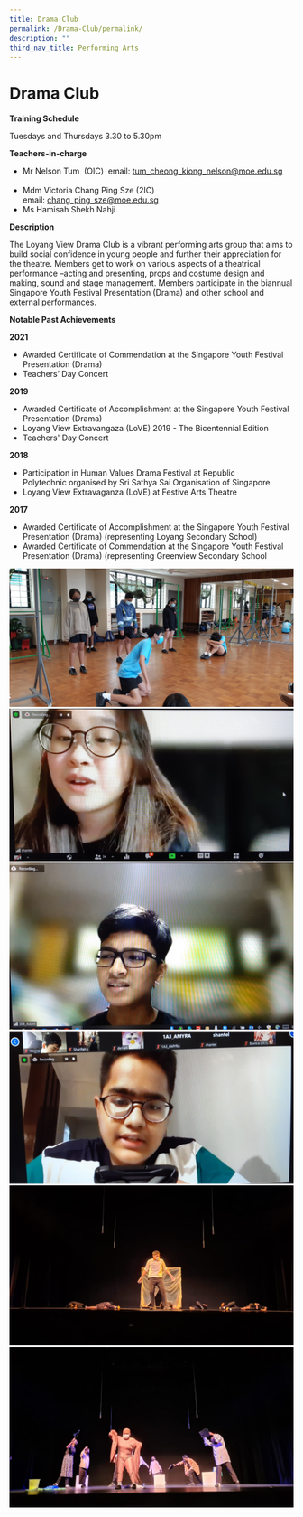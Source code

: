 ```yaml
---
title: Drama Club
permalink: /Drama-Club/permalink/
description: ""
third_nav_title: Performing Arts
---
```


Drama Club
==========


**Training Schedule**          

Tuesdays and Thursdays 3.30 to 5.30pm

**Teachers-in-charge**      

*   Mr Nelson Tum  (OIC)  email: tum_cheong_kiong_nelson@moe.edu.sg                           
*   Mdm Victoria Chang Ping Sze (2IC)  email: chang_ping_sze@moe.edu.sg
*   Ms Hamisah Shekh Nahji            

**Description**

The Loyang View Drama Club is a vibrant performing arts group that aims to build social confidence in young people and further their appreciation for the theatre. Members get to work on various aspects of a theatrical performance –acting and presenting, props and costume design and making, sound and stage management. Members participate in the biannual Singapore Youth Festival Presentation (Drama) and other school and external performances.

**Notable Past Achievements**

**2021**

*   Awarded Certificate of Commendation at the Singapore Youth Festival Presentation (Drama)
*   Teachers’ Day Concert

**2019**

*   Awarded Certificate of Accomplishment at the Singapore Youth Festival Presentation (Drama)
*   Loyang View Extravangaza (LoVE) 2019 - The Bicentennial Edition
*   Teachers' Day Concert

**2018**                                  

*   Participation in Human Values Drama Festival at Republic Polytechnic organised by Sri Sathya Sai Organisation of Singapore
*   Loyang View Extravaganza (LoVE) at Festive Arts Theatre

**2017**                                  

*   Awarded Certificate of Accomplishment at the Singapore Youth Festival Presentation (Drama) (representing Loyang Secondary School)
*   Awarded Certificate of Commendation at the Singapore Youth Festival Presentation (Drama) (representing Greenview Secondary School


![](/images/Drama1.jpeg)
![](/images/Drama2.jpeg)
![](/images/Drama3.jpeg)
![](/images/Drama4.jpeg)
![](/images/Drama5.jpeg)
![](/images/Drama6.jpeg)